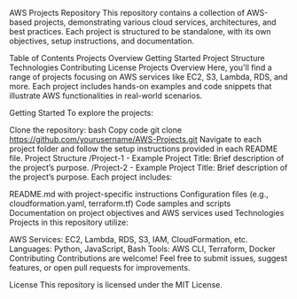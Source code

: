 AWS Projects Repository
This repository contains a collection of AWS-based projects, demonstrating various cloud services, architectures, and best practices. Each project is structured to be standalone, with its own objectives, setup instructions, and documentation.

Table of Contents
Projects Overview
Getting Started
Project Structure
Technologies
Contributing
License
Projects Overview
Here, you'll find a range of projects focusing on AWS services like EC2, S3, Lambda, RDS, and more. Each project includes hands-on examples and code snippets that illustrate AWS functionalities in real-world scenarios.

Getting Started
To explore the projects:

Clone the repository:
bash
Copy code
git clone https://github.com/yourusername/AWS-Projects.git
Navigate to each project folder and follow the setup instructions provided in each README file.
Project Structure
/Project-1 - Example Project Title: Brief description of the project’s purpose.
/Project-2 - Example Project Title: Brief description of the project’s purpose.
Each project includes:

README.md with project-specific instructions
Configuration files (e.g., cloudformation.yaml, terraform.tf)
Code samples and scripts
Documentation on project objectives and AWS services used
Technologies
Projects in this repository utilize:

AWS Services: EC2, Lambda, RDS, S3, IAM, CloudFormation, etc.
Languages: Python, JavaScript, Bash
Tools: AWS CLI, Terraform, Docker
Contributing
Contributions are welcome! Feel free to submit issues, suggest features, or open pull requests for improvements.

License
This repository is licensed under the MIT License.